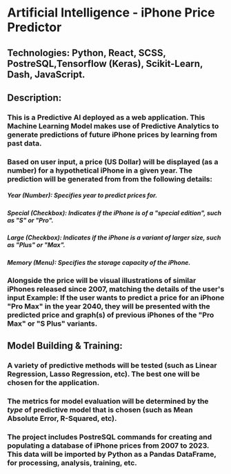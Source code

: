 # Artificial Intelligence - iPhone Price Predictor

## Technologies: Python, React, SCSS, PostreSQL,Tensorflow (Keras), Scikit-Learn, Dash, JavaScript. 

## Description:

### This is a Predictive AI deployed as a web application. This Machine Learning Model makes use of Predictive Analytics to generate predictions of future iPhone prices by learning from past data. 

### Based on user input, a price (US Dollar) will be displayed (as a number) for a hypothetical iPhone in a given year. The prediction will be generated from from the following details:
##### Year (Number): Specifies year to predict prices for.
##### Special (Checkbox): Indicates if the iPhone is  of a "special edition", such as "S" or "Pro".
##### Large (Checkbox): Indicates if the iPhone is a variant of larger size, such as "Plus" or "Max". 
##### Memory (Menu): Specifies the storage capacity of the iPhone. 

### Alongside the price will be visual illustrations of similar iPhones released since 2007, matching the details of the user's input Example: If the user wants to predict a price for an iPhone "Pro Max" in the year 2040, they will be presented with the predicted price and graph(s) of previous iPhones of the "Pro Max" or "S Plus" variants. 

## Model Building & Training:

### A variety of predictive methods will be tested (such as Linear Regression, Lasso Regression, etc). The best one will be chosen for the application. 
### The metrics for model evaluation will be determined by the *type* of predictive model that is chosen (such as Mean Absolute Error, R-Squared, etc). 
### The project includes PostreSQL commands for creating and populating a database of iPhone prices from 2007 to 2023. This data will be imported by Python as a Pandas DataFrame, for processing, analysis, training, etc.